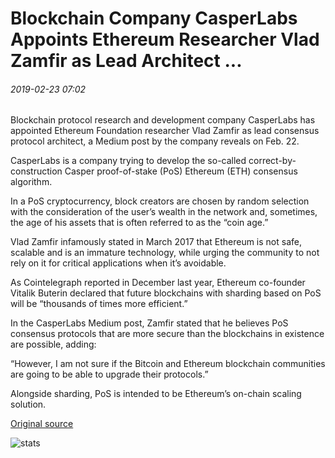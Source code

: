 # Blockchain Company CasperLabs Appoints Ethereum Researcher Vlad Zamfir as Lead Architect ...

###### 2019-02-23 07:02

Blockchain protocol research and development company CasperLabs has appointed Ethereum Foundation researcher Vlad Zamfir as lead consensus protocol architect, a Medium post by the company reveals on Feb. 22.

CasperLabs is a company trying to develop the so-called correct-by-construction Casper proof-of-stake (PoS) Ethereum (ETH) consensus algorithm.

In a PoS cryptocurrency, block creators are chosen by random selection with the consideration of the user’s wealth in the network and, sometimes, the age of his assets that is often referred to as the “coin age.”

Vlad Zamfir infamously stated in March 2017 that Ethereum is not safe, scalable and is an immature technology, while urging the community to not rely on it for critical applications when it’s avoidable.

As Cointelegraph reported in December last year, Ethereum co-founder Vitalik Buterin declared that future blockchains with sharding based on PoS will be “thousands of times more efficient.”

In the CasperLabs Medium post, Zamfir stated that he believes PoS consensus protocols that are more secure than the blockchains in existence are possible, adding:

“However, I am not sure if the Bitcoin and Ethereum blockchain communities are going to be able to upgrade their protocols.”

Alongside sharding, PoS is intended to be Ethereum’s on-chain scaling solution.

[Original source](https://cointelegraph.com/news/blockchain-company-casperlabs-appoints-ethereum-researcher-vlad-zamfir-as-lead-architect)

![stats](https://c.statcounter.com/11760860/0/a89fa40b/1/ "stats")